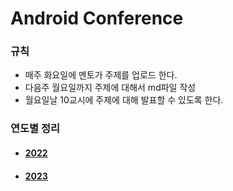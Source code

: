 # Android Conference
### 규칙
- 매주 화요일에 멘토가 주제를 업로드 한다.
- 다음주 월요일까지 주제에 대해서 md파일 작성
- 월요일날 10교시에 주제에 대해 발표할 수 있도록 한다.

### 연도별 정리
- #### [2022](https://github.com/GSM-Conference/Android-Conference/tree/main/2022)
- #### [2023](https://github.com/GSM-Conference/Android-Conference/tree/main/2023)

